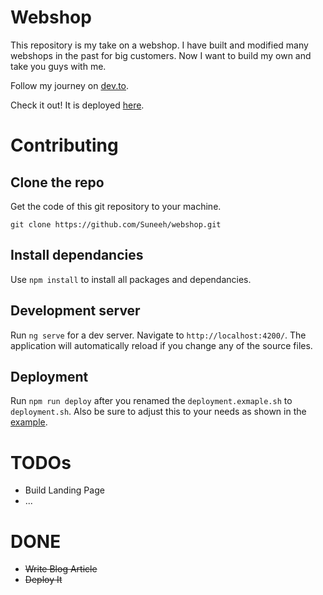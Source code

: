 # Webshop

This repository is my take on a webshop. I have built and modified many webshops in the past for big customers. Now I want to build my own and take you guys with me.

Follow my journey on [dev.to](https://dev.to/suneeh).

Check it out! It is deployed [here](https://shop.suneeh.de/).

# Contributing

## Clone the repo

Get the code of this git repository to your machine.

`git clone https://github.com/Suneeh/webshop.git`

## Install dependancies

Use `npm install` to install all packages and dependancies.

## Development server

Run `ng serve` for a dev server. Navigate to `http://localhost:4200/`. The application will automatically reload if you change any of the source files.

## Deployment

Run `npm run deploy` after you renamed the `deployment.exmaple.sh` to `deployment.sh`. Also be sure to adjust this to your needs as shown in the [example](https://github.com/Suneeh/webshop/blob/main/deploy.example.sh).

# TODOs

- Build Landing Page
- ...

# DONE

- ~~Write Blog Article~~
- ~~Deploy It~~
